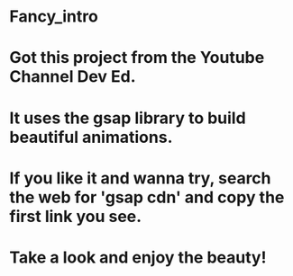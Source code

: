 # Fancy_intro

# Got this project from the Youtube Channel Dev Ed.

# It uses the gsap library to build beautiful animations.

# If you like it and wanna try, search the web for 'gsap cdn' and copy the first link you see.

# Take a look and enjoy the beauty!
